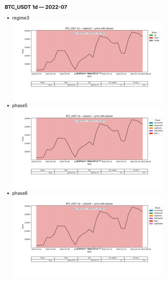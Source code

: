 ### BTC_USDT 1d — 2022-07

- regime3
![BTC_USDT_1d_regime3_2022-07_phase_price.png](outputs/fourier/phase_monthly/BTC_USDT/1d/2022/2022-07/BTC_USDT_1d_regime3_2022-07_phase_price.png)
- phase5
![BTC_USDT_1d_phase5_2022-07_phase_price.png](outputs/fourier/phase_monthly/BTC_USDT/1d/2022/2022-07/BTC_USDT_1d_phase5_2022-07_phase_price.png)
- phase6
![BTC_USDT_1d_phase6_2022-07_phase_price.png](outputs/fourier/phase_monthly/BTC_USDT/1d/2022/2022-07/BTC_USDT_1d_phase6_2022-07_phase_price.png)
